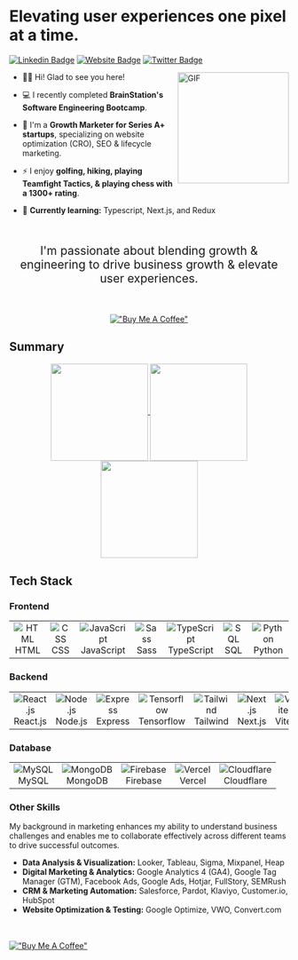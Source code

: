 # Elevating user experiences one pixel at a time.

[![Linkedin Badge](https://img.shields.io/badge/LinkedIn-0077B5?style=for-the-badge&logo=linkedin&logoColor=white)](https://linkedin.com/in/laura-nguyen)
[![Website Badge](https://img.shields.io/badge/website-000000?style=for-the-badge&logo=About.me&logoColor=white)](https://lauranguyen.me)
[![Twitter Badge](https://img.shields.io/badge/Twitter-1DA1F2?style=for-the-badge&logo=twitter&logoColor=white)](https://twitter.com/lauriananguyen)


<img align="right" alt="GIF" src="https://github.com/user-attachments/assets/47786064-e20f-46b9-99ea-5f25de4c5fb2" width="200" />

- 👋🏻 Hi! Glad to see you here!

- 💻 I recently completed **BrainStation's Software Engineering Bootcamp**.

- 🔭 I'm a **Growth Marketer for Series A+ startups**, specializing on website optimization (CRO), SEO & lifecycle marketing.

- ⚡ I enjoy **golfing, hiking, playing Teamfight Tactics, & playing chess with a 1300+ rating**.

- 🌱 **Currently learning:** Typescript, Next.js, and Redux

<br>

<p align="center" style="font-size:1.5em">
I'm passionate about blending growth & engineering to drive business growth & elevate user experiences.
</p>

<div align="center">

</br>

[!["Buy Me A Coffee"](https://www.buymeacoffee.com/assets/img/custom_images/orange_img.png)](https://www.buymeacoffee.com/laura.nguyen)

</div>


## Summary

<div align="center">
<a href="https://github.com/anuraghazra/github-readme-stats">
  <img height=175 align="center" src="https://github-readme-stats.vercel.app/api?username=laura-nguyen&theme=omni&show_icons=true" />
</a>
<a href="https://github.com/anuraghazra/convoychat">
  <img height=175 align="center" src="https://github-readme-stats.vercel.app/api/top-langs/?username=laura-nguyen&layout=donut&theme=omni" />
</a>
<a href="https://github.com/anuraghazra/convoychat">
  <img height=175 align="center" src="https://streak-stats.demolab.com?user=laura-nguyen&theme=omni&border_radius=5&date_format=M%20j%5B%2C%20Y%5D" />
</a>
</div>

## Tech Stack

### Frontend

<table>
  <tr>
    <td align="center"><img src="https://skillicons.dev/icons?i=html" alt="HTML" /><br />HTML</td>
    <td align="center"><img src="https://skillicons.dev/icons?i=css" alt="CSS" /><br />CSS</td>
    <td align="center"><img src="https://skillicons.dev/icons?i=javascript" alt="JavaScript" /><br />JavaScript</td>
    <td align="center"><img src="https://skillicons.dev/icons?i=sass" alt="Sass" /><br />Sass</td>
    <td align="center"><img src="https://skillicons.dev/icons?i=typescript" alt="TypeScript" /><br />TypeScript</td>
    <td align="center"><img src="https://skillicons.dev/icons?i=mysql" alt="SQL" /><br />SQL</td>
    <td align="center"><img src="https://skillicons.dev/icons?i=python" alt="Python" /><br />Python</td>
  </tr>
</table>
</table>

### Backend

<table>
  <tr>
    <td align="center"><img src="https://skillicons.dev/icons?i=react" alt="React.js" /><br />React.js</td>
    <td align="center"><img src="https://skillicons.dev/icons?i=nodejs" alt="Node.js" /><br />Node.js</td>
    <td align="center"><img src="https://skillicons.dev/icons?i=express" alt="Express" /><br />Express</td>
    <td align="center"><img src="https://skillicons.dev/icons?i=tensorflow" alt="Tensorflow" /><br />Tensorflow</td>
    <td align="center"><img src="https://skillicons.dev/icons?i=tailwind" alt="Tailwind" /><br />Tailwind</td>
    <td align="center"><img src="https://skillicons.dev/icons?i=nextjs" alt="Next.js" /><br />Next.js</td>
    <td align="center"><img src="https://skillicons.dev/icons?i=vite" alt="Vite" /><br />Vite</td>
  </tr>
</table>

### Database

<table>
  <tr>
        <td align="center"><img src="https://skillicons.dev/icons?i=mysql" alt="MySQL" /><br />MySQL</td>
    <td align="center"><img src="https://skillicons.dev/icons?i=mongodb" alt="MongoDB" /><br />MongoDB</td>
    <td align="center"><img src="https://skillicons.dev/icons?i=firebase" alt="Firebase" /><br />Firebase</td>
    <td align="center"><img src="https://skillicons.dev/icons?i=vercel" alt="Vercel" /><br />Vercel</td>
    <td align="center"><img src="https://skillicons.dev/icons?i=cloudflare" alt="Cloudflare" /><br />Cloudflare</td>
  </tr>
</table>

### Other Skills

My background in marketing enhances my ability to understand business challenges and enables me to collaborate effectively across different teams to drive successful outcomes.

- **Data Analysis & Visualization:** Looker, Tableau, Sigma, Mixpanel, Heap
- **Digital Marketing & Analytics:** Google Analytics 4 (GA4), Google Tag Manager (GTM), Facebook Ads, Google Ads, Hotjar, FullStory, SEMRush
- **CRM & Marketing Automation:** Salesforce, Pardot, Klaviyo, Customer.io, HubSpot
- **Website Optimization & Testing:** Google Optimize, VWO, Convert.com
  </br></br></br>

[!["Buy Me A Coffee"](https://www.buymeacoffee.com/assets/img/custom_images/orange_img.png)](https://www.buymeacoffee.com/laura.nguyen)

</br></br></br>

<!-- URLs -->

[linkedin-url]: https://www.linkedin.com/in/laura-nguyen/
[linkedin-shield]: https://img.shields.io/badge/LinkedIn-0077B5?style=for-the-badge&logo=linkedin&logoColor=white

